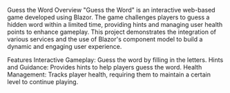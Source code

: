 Guess the Word
Overview
"Guess the Word" is an interactive web-based game developed using Blazor. The game challenges players to guess a hidden word within a limited time, providing hints and managing user health points to enhance gameplay. This project demonstrates the integration of various services and the use of Blazor's component model to build a dynamic and engaging user experience.

Features
Interactive Gameplay: Guess the word by filling in the letters.
Hints and Guidance: Provides hints to help players guess the word.
Health Management: Tracks player health, requiring them to maintain a certain level to continue playing.
